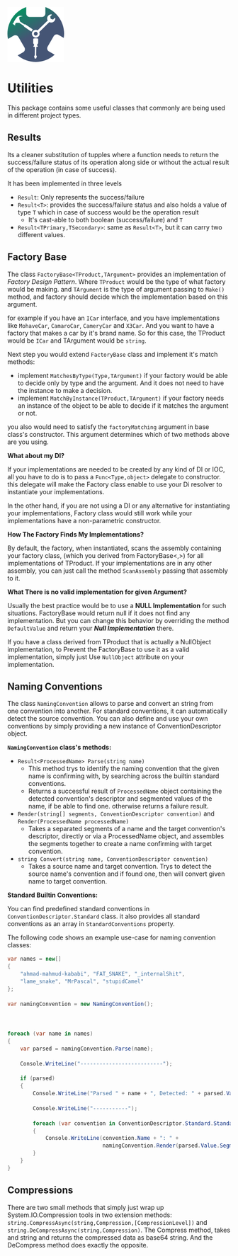 

![Icon](Graphics/icon.png)


Utilities
========

This package contains some useful classes that commonly are being used in 
different project types. 

Results
-------

Its a cleaner substitution of tupples where a function 
needs to return the success/failure status of its 
operation along side or without the actual result of the operation 
(in case of success). 

It has been implemented in three levels
 * ```Result```: Only represents the success/failure
 * ```Result<T>```: provides the success/failure status and also holds 
a value of type ```T``` which in case of success would be the operation result
   * It's cast-able to both boolean (success/failure) and ```T```   
 * ```Result<TPrimary,TSecondary>```: same as ```Result<T>```, but it can 
carry two different values.

Factory Base
------------

The class ```FactoryBase<TProduct,TArgument>``` provides an implementation 
of _Factory Design Pattern_. Where ```TProduct``` would be the type of what factory would 
be making. and ```TArgument``` is the type of argument passing to ```Make()``` 
method, and factory should decide which the implementation based on this argument.


for example if you have an ```ICar``` interface, and you have implementations like 
```MohaveCar```, ```CamaroCar```, ```CameryCar``` and ```X3Car```. And you want to have a 
factory that makes a car by it's brand name. So for this case, the TProduct would be 
```ICar``` and TArgument would be ```string```.

Next step you would extend ```FactoryBase``` class and implement it's match methods:

 * implement ```MatchesByType(Type,TArgument)``` if your factory would be able to decide 
only by type and the argument. And it does not need to have the instance to make a decision.
 * implement ```MatchByInstance(TProduct,TArgument)``` if your factory needs an instance of 
the object to be able to decide if it matches the argument or not.

you also would need to satisfy the ```factoryMatching``` argument in base class's 
constructor. This argument determines which of two methods above are you using.


__What about my DI?__

If your implementations are needed to be created by any kind of DI or IOC,
all you have to do is to pass a ```Func<Type,object>``` delegate to constructor. 
this delegate will make the Factory class enable to use your Di resolver to 
instantiate your implementations. 

In the other hand, if you are not using a DI or any alternative for instantiating 
your implementations, Factory class would still work while your implementations have 
a non-parametric constructor.

__How The Factory Finds My Implementations?__

By default, the factory, when instantiated, scans the assembly containing your factory class,
(which you derived from FactoryBase<,>) for all implementations of TProduct.
If your implementations are in any other assembly, you can just call the method 
```ScanAssembly``` passing that assembly to it.

__What There is no valid implementation for given Argument?__

Usually the best practice would be to use a __NULL Implementation__ for such situations.
 FactoryBase would return null if it does not find any implementation. But you can change 
this behavior by overriding the method ```DefaultValue``` and return your 
___Null Implementation___ there.

If you have a class derived from TProduct that is actually a NullObject implementation, 
to Prevent the FactoryBase to use it as a valid implementation, simply just Use 
```NullObject``` attribute on your implementation.


Naming Conventions
------------------

The class ```NamingConvention``` allows to parse and convert an string from  
one convention into another. For standard conventions, it can automatically 
detect the source convention. You can also define and use your own conventions 
by simply providing a new instance of ConventionDescriptor object.

__```NamingConvention``` class's methods:__


 * ```Result<ProcessedName> Parse(string name)```
   * This method trys to identify the naming convention that the given name is confirming with,
   by searching across the builtin standard conventions.
   * Returns a successful result of ```ProcessedName``` object containing the detected convention's 
   descriptor and segmented values of the name, if be able to find one. otherwise returns a failure result.
*  ```Render(string[] segments, ConventionDescriptor convention)``` and ```Render(ProcessedName processedName)``` 
   * Takes a separated segments of a name and the target convention's descriptor, directly or via a 
   ProcessedName object, and assembles the segments together to create a name confirming with target convention.
* ```string Convert(string name, ConventionDescriptor convention)```
   * Takes a source name and target convention. Trys to detect the source name's convention and if found one, 
  then will convert given name to target convention.

__Standard Builtin Conventions:__

 You can find predefined standard conventions in ```ConventionDescriptor.Standard``` class.
 it also provides all standard conventions as an array in ```StandardConventions``` property.

The following code shows an example use-case for naming convention classes:

```c#
var names = new[]
{
    "ahmad-mahmud-kababi", "FAT_SNAKE", "_internalShit",
    "lame_snake", "MrPascal", "stupidCamel"
};

var namingConvention = new NamingConvention();



foreach (var name in names)
{
    var parsed = namingConvention.Parse(name);

    Console.WriteLine("--------------------------");

    if (parsed)
    {
        Console.WriteLine("Parsed " + name + ", Detected: " + parsed.Value.Convention.Name);

        Console.WriteLine("-----------");

        foreach (var convention in ConventionDescriptor.Standard.StandardConventions)
        {
            Console.WriteLine(convention.Name + ": " +
                              namingConvention.Render(parsed.Value.Segments, convention));
        }
    }
}
```


Compressions
------------

There are two small methods that simply just wrap up System.IO.Compression tools in two 
extension methods: ```string.CompressAsync(string,Compression,[CompressionLevel])``` and
```string.DeCompressAsync(string,Compression)```. The Compress method, takes and string 
and returns the compressed data as base64 string. And the DeCompress method does exactly 
the opposite.

